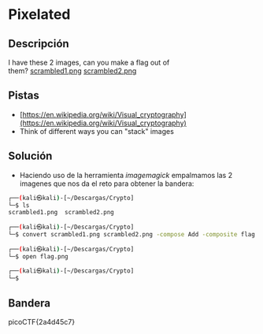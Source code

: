 # Pixelated



## Descripción
I have these 2 images, can you make a flag out of them? [scrambled1.png](https://mercury.picoctf.net/static/49743139fb7c10765dbf462d40987d2a/scrambled1.png) [scrambled2.png](https://mercury.picoctf.net/static/49743139fb7c10765dbf462d40987d2a/scrambled2.png)

## Pistas
- [https://en.wikipedia.org/wiki/Visual_cryptography](https://en.wikipedia.org/wiki/Visual_cryptography)
- Think of different ways you can "stack" images

## Solución

- Haciendo uso de la herramienta *imagemagick* empalmamos las 2 imagenes que nos da el reto para obtener la bandera:
``` bash
┌──(kali㉿kali)-[~/Descargas/Crypto]
└─$ ls                     
scrambled1.png  scrambled2.png  
                                                                                                                                                           
┌──(kali㉿kali)-[~/Descargas/Crypto]
└─$ convert scrambled1.png scrambled2.png -compose Add -composite flag.png
                                                                                                                                                           
┌──(kali㉿kali)-[~/Descargas/Crypto]
└─$ open flag.png
                                                                                                                                                           
┌──(kali㉿kali)-[~/Descargas/Crypto]
└─$ 


```

## Bandera 
picoCTF{2a4d45c7}


